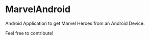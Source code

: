 # MarvelAndroid
Android Application to get Marvel Heroes from an Android Device.

Feel free to contribute!
